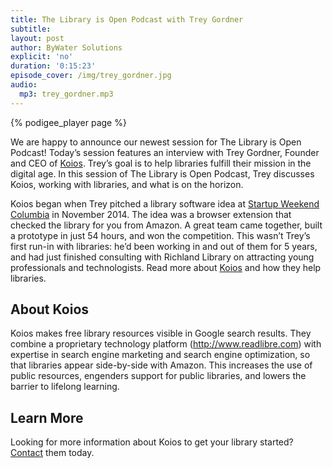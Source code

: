 ```yaml
---
title: The Library is Open Podcast with Trey Gordner
subtitle:
layout: post
author: ByWater Solutions
explicit: 'no'
duration: '0:15:23'
episode_cover: /img/trey_gordner.jpg
audio:
  mp3: trey_gordner.mp3
---
```


{% podigee_player page %}

We are happy to announce our newest session for The Library is Open Podcast! Today’s session features an interview with Trey Gordner, Founder and CEO of [Koios](https://www.koios.co/). Trey’s goal is to help libraries fulfill their mission in the digital age. In this session of The Library is Open Podcast, Trey discusses Koios, working with libraries, and what is on the horizon.

Koios began when Trey pitched a library software idea at [Startup Weekend Columbia](http://www.koios.co/blog/2015/7/13/koios-formerly-bibliotech-at-columbia-startup-weekend) in November 2014. The idea was a browser extension that checked the library for you from Amazon. A great team came together, built a prototype in just 54 hours, and won the competition. This wasn’t Trey’s first run-in with libraries: he’d been working in and out of them for 5 years, and had just finished consulting with Richland Library on attracting young professionals and technologists. Read more about [Koios](https://www.koios.co/our-history/) and how they help libraries.

## About Koios

Koios makes free library resources visible in Google search results. They combine a proprietary technology platform (http://www.readlibre.com) with expertise in search engine marketing and search engine optimization, so that libraries appear side-by-side with Amazon. This increases the use of public resources, engenders support for public libraries, and lowers the barrier to lifelong learning.

## Learn More

Looking for more information about Koios to get your library started? [Contact](https://www.koios.co/contact-us/) them today.
